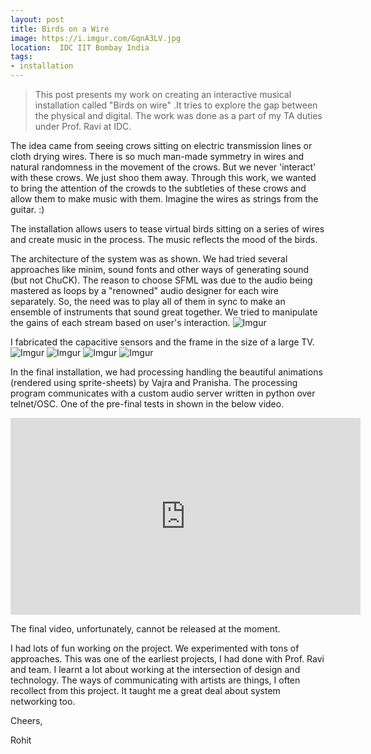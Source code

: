 ```yaml
---
layout: post
title: Birds on a Wire
image: https://i.imgur.com/GqnA3LV.jpg
location:  IDC IIT Bombay India
tags:
- installation
---
```


> This post presents my work on creating an interactive musical installation called "Birds on wire" .It tries to explore the gap between the physical and digital. The work was done as a part of my TA duties under Prof. Ravi at IDC. 

The idea came from seeing crows sitting on electric transmission lines or cloth drying wires. There is so much man-made symmetry in wires and  natural randomness in the movement of the crows. But we never 'interact' with these crows. We just shoo them away. Through this work, we wanted to bring the attention of the crowds to the subtleties of these crows and allow them to make music with them. Imagine the wires as strings from the guitar. :)

The installation allows users to tease virtual birds sitting on a series of wires and create music in the process. The music reflects the mood of the birds.  

The architecture of the system was as shown. We had tried several approaches like minim, sound fonts and other ways of generating sound (but not ChuCK). The reason to choose SFML was due to the audio being mastered as loops by a "renowned" audio designer for each wire separately. So, the need was to play all of them in sync to make an ensemble of instruments that sound great together. We tried to manipulate the gains of each stream based on user's interaction.
![Imgur](https://i.imgur.com/IezoWLL.jpg)

I fabricated the capacitive sensors and the frame in the size of a large TV. 
![Imgur](https://i.imgur.com/kSOxaV1.jpg)
![Imgur](https://i.imgur.com/x3dZikv.jpg)
![Imgur](https://i.imgur.com/Qi0ZRVm.jpg)
![Imgur](https://i.imgur.com/GqnA3LV.jpg)

In the final installation, we had processing handling the beautiful animations (rendered using sprite-sheets) by Vajra and Pranisha. The processing program communicates with a custom audio server written in python over telnet/OSC. One of the pre-final tests in shown in the below video. 

<iframe width="560" height="315" src="https://www.youtube.com/embed/6U5nH8ukDLM" frameborder="0" allow="autoplay; encrypted-media" allowfullscreen></iframe>

The final video, unfortunately, cannot be released at the moment. 

I had lots of fun working on the project. We experimented with tons of approaches. This was one of the earliest projects, I had done with Prof. Ravi and team. I learnt a lot about working at the intersection of design and technology. The ways of communicating with artists are things, I often recollect from this project. It taught me a great deal about system networking too. 

Cheers,

Rohit


      
